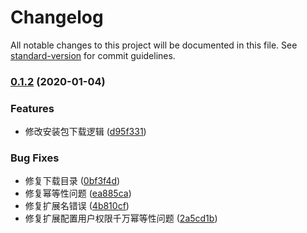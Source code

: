 # Changelog

All notable changes to this project will be documented in this file. See [standard-version](https://github.com/conventional-changelog/standard-version) for commit guidelines.

### [0.1.2](https://github.com/daixijun/ansible-role-php-yaf/compare/v0.1.1...v0.1.2) (2020-01-04)


### Features

* 修改安装包下载逻辑 ([d95f331](https://github.com/daixijun/ansible-role-php-yaf/commit/d95f33103693e4eed5c03d01ab214b5c009996d8))


### Bug Fixes

* 修复下载目录 ([0bf3f4d](https://github.com/daixijun/ansible-role-php-yaf/commit/0bf3f4d33f63118434bf3b01151f5b293c77dfcc))
* 修复幂等性问题 ([ea885ca](https://github.com/daixijun/ansible-role-php-yaf/commit/ea885ca6711ed18e53c0b08c64c397843df5b036))
* 修复扩展名错误 ([4b810cf](https://github.com/daixijun/ansible-role-php-yaf/commit/4b810cf76dc9bad7e7148548d6a566260f6104e8))
* 修复扩展配置用户权限千万幂等性问题 ([2a5cd1b](https://github.com/daixijun/ansible-role-php-yaf/commit/2a5cd1b30289490358b5ff7b0bb71b1755013cb6))
